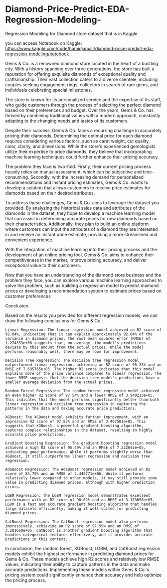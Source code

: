 # Diamond-Price-Predict-EDA-Regression-Modeling-
Regression Modeling for Diamond store dataset that is in Kaggle

you can access Notebook on Kaggle:
https://www.kaggle.com/code/hamidjamali/diamond-price-predict-eda-regression-modeling/notebook

Gems & Co. is a renowned diamond store located in the heart of a bustling city. With a history spanning over three generations, the store has built a reputation for offering exquisite diamonds of exceptional quality and craftsmanship. Their vast collection caters to a diverse clientele, including couples seeking engagement rings, collectors in search of rare gems, and individuals celebrating special milestones.

The store is known for its personalized service and the expertise of its staff, who guide customers through the process of selecting the perfect diamond based on their preferences and budget. Over the years, Gems & Co. has thrived by combining traditional values with a modern approach, constantly adapting to the changing needs and tastes of its customers.

Despite their success, Gems & Co. faces a recurring challenge in accurately pricing their diamonds. Determining the optimal price for each diamond requires considering various factors, such as carat weight, cut quality, color, clarity, and dimensions. While the store's experienced gemologists utilize their expertise to price diamonds, they believe that incorporating machine learning techniques could further enhance their pricing accuracy.

The problem they face is two-fold. Firstly, their current pricing process heavily relies on manual assessment, which can be subjective and time-consuming. Secondly, with the increasing demand for personalized recommendations and instant pricing estimates, Gems & Co. wants to develop a solution that allows customers to receive price estimates for diamonds based on their desired attributes.

To address these challenges, Gems & Co. aims to leverage the dataset you provided. By analyzing the historical sales data and attributes of the diamonds in the dataset, they hope to develop a machine learning model that can assist in determining accurate prices for new diamonds based on their characteristics. Additionally, they plan to build an online platform where customers can input the attributes of a diamond they are interested in and receive an instant price estimate, providing a more streamlined and convenient experience.

With the integration of machine learning into their pricing process and the development of an online pricing tool, Gems & Co. aims to enhance their competitiveness in the market, improve pricing accuracy, and deliver exceptional value to their customers.

Now that you have an understanding of the diamond store business and the problem they face, you can explore various machine learning approaches to solve the problem, such as building a regression model to predict diamond prices or developing a recommendation system to estimate prices based on customer preferences


Conclusion

Based on the results you provided for different regression models, we can draw the following conclusions for Gems & Co.:

    Linear Regression: The linear regression model achieved an R2 score of 92.04%, indicating that it can explain approximately 92.04% of the variance in diamond prices. The root mean squared error (RMSE) of 1.274353e+06 suggests that, on average, the model's predictions deviate by this amount from the actual prices. While the model performs reasonably well, there may be room for improvement.

    Decision Tree Regression: The decision tree regression model outperformed linear regression, achieving an R2 score of 95.23% and an RMSE of 7.635765e+05. The higher R2 score indicates that this model explains more of the price variance compared to linear regression. The lower RMSE suggests that the decision tree model's predictions have a smaller average deviation from the actual prices.

    Random Forest Regression: The random forest regression model achieved an even higher R2 score of 97.54% and a lower RMSE of 3.940213e+05. This indicates that the model performs significantly better than both linear regression and decision tree regression in capturing the patterns in the data and making accurate price predictions.

    XGBoost: The XGBoost model exhibits further improvement, with an impressive R2 score of 97.83% and an RMSE of 3.467581e+05. This suggests that XGBoost, a powerful gradient boosting algorithm, captures complex relationships in the dataset, resulting in highly accurate price predictions.

    Gradient Boosting Regression: The gradient boosting regression model achieved a high R2 score of 95.49% and an RMSE of 7.222692e+05, indicating good performance. While it performs slightly worse than XGBoost, it still outperforms linear regression and decision tree regression.

    AdaBoost Regression: The AdaBoost regression model achieved an R2 score of 84.75% and an RMSE of 2.440771e+06. While it performs relatively lower compared to other models, it may still provide some value in predicting diamond prices, although with higher prediction errors.

    LGBM Regression: The LGBM regression model demonstrates excellent performance with an R2 score of 98.02% and an RMSE of 3.173658e+05. LGBM is a fast and accurate gradient boosting algorithm that handles large datasets efficiently, making it well-suited for predicting diamond prices.

    CatBoost Regression: The CatBoost regression model also performs impressively, achieving an R2 score of 97.99% and an RMSE of 3.201660e+05. CatBoost is another gradient boosting algorithm that handles categorical features effectively, and it provides accurate predictions in this context.

In conclusion, the random forest, XGBoost, LGBM, and CatBoost regression models exhibit the highest performance in predicting diamond prices for Gems & Co. These models achieve high R2 scores and relatively low RMSE values, indicating their ability to capture patterns in the data and make accurate predictions. Implementing these models within Gems & Co.'s pricing system could significantly enhance their accuracy and help optimize the pricing process.
